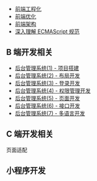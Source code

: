 * [前端工程化](https://cengbin.github.io/frontend/1%20前端工程化/README.html)
* [前端优化](https://cengbin.github.io/frontend/2%20前端优化/README.html)
* [前端架构](https://cengbin.github.io/frontend/3%20前端架构/README.html)
* [深入理解 ECMAScript 规范](https://cengbin.github.io/frontend/4%20深入理解ECMAScript规范/README.html)

## B 端开发相关

* [后台管理系统(1) - 项目搭建](./后台管理系统(1)-项目搭建/README.md)
* [后台管理系统(2) - 布局开发](./后台管理系统(2)-布局开发/README.md)
* [后台管理系统(3) - 登录开发](./后台管理系统(3)-登录开发/README.md)
* [后台管理系统(4) - 权限管理开发](./后台管理系统(4)-权限管理开发/README.md)
* [后台管理系统(5) - 页面开发](./后台管理系统(5)-页面开发/README.md)
* [后台管理系统(6) - 接口开发](./后台管理系统(6)-接口开发/README.md)
* [后台管理系统(7) - 多语言开发](./后台管理系统(7)-多语言开发/README.md)

## C 端开发相关

页面适配

## 小程序开发